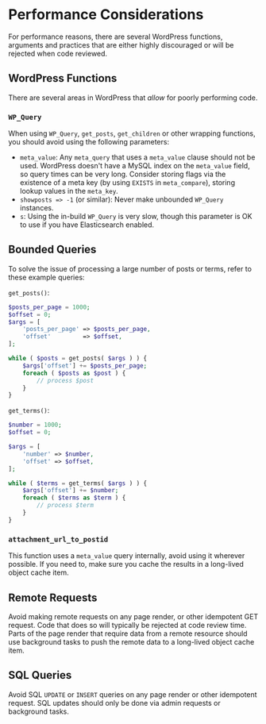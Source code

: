 # Performance Considerations

For performance reasons, there are several WordPress functions, arguments and practices that are either highly discouraged or will be rejected when code reviewed.

## WordPress Functions

There are several areas in WordPress that _allow_ for poorly performing code.

### `WP_Query`

When using `WP_Query`, `get_posts`, `get_children` or other wrapping functions, you should avoid using the following parameters:

- `meta_value`: Any `meta_query` that uses a `meta_value` clause should not be used. WordPress doesn't have a MySQL index on the `meta_value` field, so query times can be very long. Consider storing flags via the existence of a meta key (by using `EXISTS` in `meta_compare`), storing lookup values in the `meta_key`.
- `showposts => -1` (or similar): Never make unbounded `WP_Query` instances.
- `s`: Using the in-build `WP_Query` is very slow, though this parameter is OK to use if you have Elasticsearch enabled.

## Bounded Queries

To solve the issue of processing a large number of posts or terms, refer to these example queries:

`get_posts()`:
```php
$posts_per_page = 1000;
$offset = 0;
$args = [
	'posts_per_page' => $posts_per_page,
	'offset'         => $offset,
];

while ( $posts = get_posts( $args ) ) {
    $args['offset'] += $posts_per_page;
	foreach ( $posts as $post ) {
		// process $post
	}
}
```

`get_terms()`:

```php
$number = 1000;
$offset = 0;

$args = [
	'number' => $number,
	'offset' => $offset,
];

while ( $terms = get_terms( $args ) ) {
	$args['offset'] += $number;
	foreach ( $terms as $term ) {
		// process $term
	}
}
```

### `attachment_url_to_postid`

This function uses a `meta_value` query internally, avoid using it wherever possible. If you need to, make sure you cache the results in a long-lived object cache item.

## Remote Requests

Avoid making remote requests on any page render, or other idempotent GET request. Code that does so will typically be rejected at code review time. Parts of the page render that require data from a remote resource should use background tasks to push the remote data to a long-lived object cache item.

## SQL Queries

Avoid SQL `UPDATE` or `INSERT` queries on any page render or other idempotent request. SQL updates should only be done via admin requests or background tasks.

